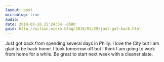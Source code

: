 ```yaml
---
layout: post
microblog: true
audio: 
date: 2018-03-28 22:24:54 -0500
guid: http://wilson.micro.blog/2018/03/29/just-got-back.html
---
```

Just got back from spending several days in Philly. I love the City but I am glad to be back home. I took tomorrow off but I think I am going to work from home for a while. Be great to start next week with a cleaner slate. 
